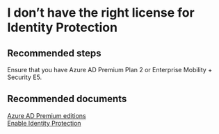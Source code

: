 <properties
    pageTitle="I don’t have the right license for Identity Protection"
    description="I don’t have the right license for Identity Protection"
    service="microsoft.aad"
    resource="Microsoft_AAD_ProtectionCenter"
    authors="jcardena"
    displayOrder="1"
    selfHelpType="resource"
    supportTopicIds=""
    resourceTags=""
    productPesIds=""
    cloudEnvironments="public"
	articleId="8f88aeb3-28b2-49fc-9c69-f37e9f0c529c"
	ownershipId="AzureIdentity_User"
/>

# I don’t have the right license for Identity Protection

## **Recommended steps**

Ensure that you have Azure AD Premium Plan 2 or Enterprise Mobility + Security E5.

## **Recommended documents**
[Azure AD Premium editions](https://docs.microsoft.com/azure/active-directory/active-directory-editions) <br>
[Enable Identity Protection](https://docs.microsoft.com/azure/active-directory/active-directory-identityprotection-enable)
